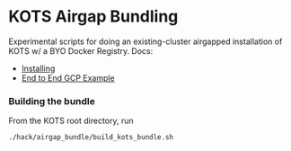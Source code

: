 KOTS Airgap Bundling
=====================

Experimental scripts for doing an existing-cluster airgapped installation of KOTS w/ a BYO Docker Registry. Docs:


- [Installing](./installing.md)
- [End to End GCP Example](./end_to_end_gcp_example.md)

### Building the bundle
From the KOTS root directory, run

```shell
./hack/airgap_bundle/build_kots_bundle.sh
```

